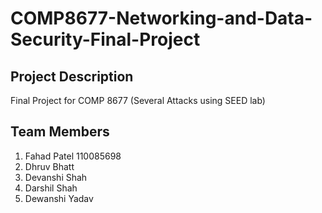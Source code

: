 # COMP8677-Networking-and-Data-Security-Final-Project

## Project Description
Final Project for COMP 8677 (Several Attacks using SEED lab)

## Team Members

1. Fahad Patel 110085698
2. Dhruv Bhatt 
3. Devanshi Shah
4. Darshil Shah
5. Dewanshi Yadav
